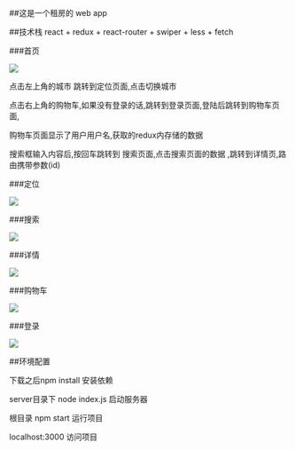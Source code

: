 ##这是一个租房的 web app 

##技术栈 react + redux + react-router + swiper + less + fetch 



###首页

<img src="./readme/home.png"/>

点击左上角的城市 跳转到定位页面,点击切换城市

点击右上角的购物车,如果没有登录的话,跳转到登录页面,登陆后跳转到购物车页面,

购物车页面显示了用户用户名,获取的redux内存储的数据

搜索框输入内容后,按回车跳转到 搜索页面,点击搜索页面的数据 ,跳转到详情页,路由携带参数(id)

###定位

<img src="./readme/dy.png"/>

###搜索

<img src="./readme/search.png"/>

###详情

<img src="./readme/search_xq.png"/>

###购物车

<img src="./readme/shop.png"/>

###登录

<img src="./readme/login.png"/>

##环境配置

下载之后npm install 安装依赖

server目录下 node index.js 启动服务器

根目录 npm start  运行项目

localhost:3000 访问项目